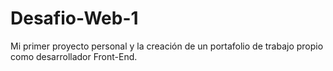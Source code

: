 # Desafio-Web-1
Mi primer proyecto personal y la creación de un portafolio de trabajo propio como desarrollador Front-End.
